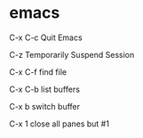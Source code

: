 
# emacs

C-x C-c
Quit Emacs

C-z
Temporarily Suspend Session

C-x C-f
find file

C-x C-b
list buffers

C-x b
switch buffer

C-x 1
close all panes but #1

